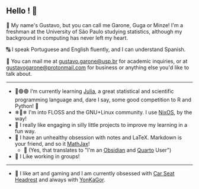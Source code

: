 ## Hello ! 🍃

👋 My name's Gustavo, but you can call me Garone, Guga or Minze! I'm a freshman at the University of São Paulo studying statistics, although my background in computing has never left my heart.

🔠 I speak Portuguese and English fluently, and I can understand Spanish.

📨 You can mail me at gustavo.garone@usp.br for academic inquiries, or at gustavogarone@protonmail.com for business or anything else you'd like to talk about.
- - -

- 🔴🟢🟣 I’m currently learning [Julia](https://github.com/JuliaLang/julia), a great statistical and scientific programming language and, dare I say, some good competition to R and Python! 🐍
- ❄🐧❄ I'm into FLOSS and the GNU+Linux community. I use [NixOS](https://github.com/NixOS), by the way!
- 🎉 I really like engaging in silly little projects to improve my learning in a fun way.
- 🧾 I have an unhealthy obsession with notes and LaTeX. Markdown is your friend, and so it [MathJax](https://github.com/mathjax/MathJax)!
  - 🔮 (Yes, that translates to "I'm an [Obsidian](https://github.com/obsidianmd) and [Quarto](https://quarto.org/) User")
- 🤝 I Like working in groups!
- - - 
- 🪩 I like art and gaming and I am currently obsessed with [Car Seat Headrest](https://carseatheadrest.com/) and always with [YonKaGor](https://www.youtube.com/c/yonkagor).
